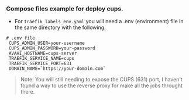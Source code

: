 ### Compose files example for deploy cups.

- For `traefik_labels_env.yaml` you will need  a .env (environment) file in the same directory with the following:

```shell
# .env file
 CUPS_ADMIN_USER=your-username
 CUPS_ADMIN_PASSWORD=your-password
 AVAHI_HOSTNAME=cups-server
 TRAEFIK_SERVICE_NAME=cups
 TRAEFIK_SERVICE_PORT=631
 DOMAIN_NAME=`https://your-domain.com`
 ```

> Note: You will still needing to expose the CUPS (631) port, I haven't found a way to use the reverse proxy for make all the jobs throught there.
